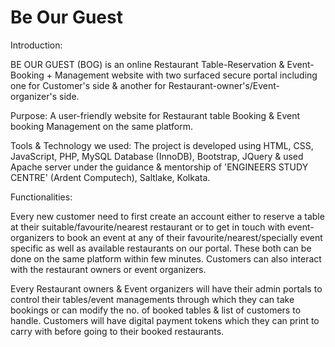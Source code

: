 # Be Our Guest

Introduction:

BE OUR GUEST (BOG) is an online Restaurant Table-Reservation &  Event-Booking + Management website with two surfaced secure portal including one for Customer's side & another for Restaurant-owner's/Event-organizer's side.

Purpose: A user-friendly website for Restaurant table Booking & Event booking Management on the same platform.

Tools & Technology we used: 
The project is developed using HTML, CSS, JavaScript, PHP, MySQL Database (InnoDB), Bootstrap, JQuery & used Apache server under the guidance & mentorship of 'ENGINEERS STUDY CENTRE' (Ardent Computech), Saltlake, Kolkata. 
 
Functionalities:

Every new customer need to first create an account either to reserve a table at their suitable/favourite/nearest restaurant or to get in touch with event-organizers to book an event at any of their favourite/nearest/specially event specific as well as available restaurants on our portal. These both can be done on the same platform within few minutes.
Customers can also interact with the restaurant owners or event organizers.


Every Restaurant owners & Event organizers will have their admin portals to control their tables/event managements through which they can take bookings or can modify the no. of booked tables & list of customers to handle.
Customers will have digital payment tokens which they can print to carry with before going to their booked restaurants.
